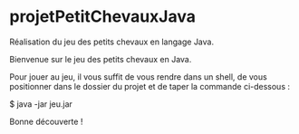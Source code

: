 # projetPetitChevauxJava
Réalisation du jeu des petits chevaux en langage Java.

Bienvenue sur le jeu des petits chevaux en Java. 

Pour jouer au jeu, il vous suffit de vous rendre dans un shell, de vous positionner dans le dossier du projet et de taper la commande ci-dessous : 

$ java -jar jeu.jar


Bonne découverte ! 
